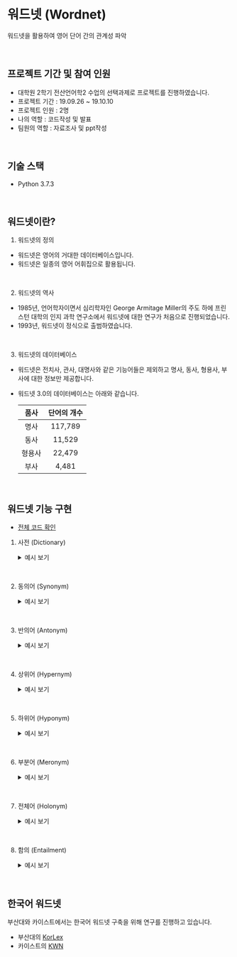# 워드넷 (Wordnet)
워드넷을 활용하여 영어 단어 간의 관계성 파악

<br/>

## 프로젝트 기간 및 참여 인원
- 대학원 2학기 전산언어학2 수업의 선택과제로 프로젝트를 진행하였습니다.
- 프로젝트 기간 : 19.09.26 ~ 19.10.10  
- 프로젝트 인원 : 2명
- 나의 역할 : 코드작성 및 발표  
- 팀원의 역할 : 자료조사 및 ppt작성  

<br/>

## 기술 스택
- Python 3.7.3

<br/>

## 워드넷이란?
1. 워드넷의 정의  
- 워드넷은 영어의 거대한 데이터베이스입니다.  
- 워드넷은 일종의 영어 어휘집으로 활용됩니다.

<br/>

2. 워드넷의 역사
- 1985년, 언어학자이면서 심리학자인 George Armitage Miller의 주도 하에 프린스턴 대학의 인지 과학 연구소에서 워드넷에 대한 연구가 처음으로 진행되었습니다.  
- 1993년, 워드넷이 정식으로 출범하였습니다.

<br/>

3. 워드넷의 데이터베이스
- 워드넷은 전치사, 관사, 대명사와 같은 기능어들은 제외하고 명사, 동사, 형용사, 부사에 대한 정보만 제공합니다.  

- 워드넷 3.0의 데이터베이스는 아래와 같습니다.  

    |품사|단어의 개수|
    |:---:|:---:|
    |명사|117,789|
    |동사|11,529|
    |형용사|22,479|
    |부사|4,481|  

<br/>

## 워드넷 기능 구현
- [전체 코드 확인](https://github.com/biscayan/Wordnet/blob/master/Wordnet.py)
1. 사전 (Dictionary)
    <details>
    <summary>예시 보기</summary>
    <div markdown="1">

        Input a word : book

        >>>
        book.n.01 : a written work or composition that has been published (printed on pages bound together)
        ['I am reading a good book on economics']

        book.n.02 : physical objects consisting of a number of pages bound together
        ['he used a large book as a doorstop']

        record.n.05 : a compilation of the known facts regarding something or someone
        ["Al Smith used to say, `Let's look at the record'", 'his name is in all the record books']

        script.n.01 : a written version of a play or other dramatic composition; used in preparing for a performance
        []

        ledger.n.01 : a record in which commercial accounts are recorded
        ['they got a subpoena to examine our books']

        book.n.06 : a collection of playing cards satisfying the rules of a card game
        []

        book.n.07 : a collection of rules or prescribed standards on the basis of which decisions are made
        ['they run things by the book around here']

        koran.n.01 : the sacred writings of Islam revealed by God to the prophet Muhammad during his life at Mecca and Medina
        []

        bible.n.01 : the sacred writings of the Christian religions
        ['he went to carry the Word to the heathen']

        book.n.10 : a major division of a long written composition
        ['the book of Isaiah']

        book.n.11 : a number of sheets (ticket or stamps etc.) bound together on one edge
        ['he bought a book of stamps']

        book.v.01 : engage for a performance
        ['Her agent had booked her for several concerts in Tokyo']

        reserve.v.04 : arrange for and reserve (something for someone else) in advance
        ['reserve me a seat on a flight', 'The agent booked tickets to the show for the whole family', "please hold a table at Maxim's"]

        book.v.03 : record a charge in a police register
        ['The policeman booked her when she tried to solicit a man']

        book.v.04 : register in a hotel booker
        []

    </div>
    </details>

<br/>

2. 동의어 (Synonym)
    <details>
    <summary>예시 보기</summary>
    <div markdown="1">

        Input a word : good
        
        >>>
        Synonyms : {'sound', 'commodity', 'proficient', 'skillful', 'well', 'dependable', 'trade_good', 'goodness', 'undecomposed', 'thoroughly', 'ripe', 'respectable', 'good', 'honorable', 'soundly', 'expert', 'just', 'safe', 'honest', 'effective', 'full', 'unspoiled', 'near', 'upright', 'secure', 'serious', 'salutary', 'in_effect', 'beneficial', 'estimable', 'adept', 'right', 'in_force', 'practiced', 'skilful', 'dear', 'unspoilt'}
        
    </div>
    </details>

<br/>

3. 반의어 (Antonym)
    <details>
    <summary>예시 보기</summary>
    <div markdown="1">

        Input a word : good

        >>>
        Antonyms : {'badness', 'evilness', 'evil', 'ill', 'bad'}

    </div>
    </details>

<br/>

4. 상위어 (Hypernym)
    <details>
    <summary>예시 보기</summary>
    <div markdown="1">

        Input a word : car

        >>>
        Hypernyms :  {'motor_vehicle', 'wheeled_vehicle', 'automotive_vehicle', 'compartment'}

    </div>
    </details>

<br/>

5. 하위어 (Hyponym)
    <details>
    <summary>예시 보기</summary>
    <div markdown="1">

        Input a word : vehicle

        >>>
        Hyponyms :  {'sledge', 'skibob', 'craft', 'rocket', 'bumper_car', 'sleigh', 'sled', 'steamroller', 'Dodgem', 'projectile', 'road_roller', 'military_vehicle', 'wheeled_vehicle'}

    </div>
    </details>

<br/>

6. 부분어 (Meronym)
    <details>
    <summary>예시 보기</summary>
    <div markdown="1">

        Input a word : face

        >>>
        Meronyms :  {'vena_facialis', 'mentum', 'eyebrow', 'nose', 'beard', 'whiskers', 'olfactory_organ', 'chin', 'jaw', 'brow', 'facial_nerve', 'facial_vein', 'supercilium', 'nervus_facialis', 'jowl', 'eye', 'mouth', 'forehead', 'facial', 'lineament', 'seventh_cranial_nerve', 'cheek', 'optic', 'oculus', 'facial_muscle', 'feature', 'face_fungus'}

    </div>
    </details>

<br/>

7. 전체어 (Holonym)
    <details>
    <summary>예시 보기</summary>
    <div markdown="1">

        Input a word : finger

        >>>
        Holonyms :  {'manus', 'paw', 'mitt', 'hand', 'glove'}

    </div>
    </details>

<br/>

8. 함의 (Entailment)
    <details>
    <summary>예시 보기</summary>
    <div markdown="1">

        Input a word : snore

        >>>
        Entailnemts :  {'slumber', "log_Z's", 'kip', "catch_some_Z's", 'sleep'}

    </div>
    </details>

<br/>

## 한국어 워드넷
부산대와 카이스트에서는 한국어 워드넷 구축을 위해 연구를 진행하고 있습니다.  
- 부산대의 [KorLex](http://korlex.pusan.ac.kr/)
- 카이스트의 [KWN](http://wordnet.kaist.ac.kr/)